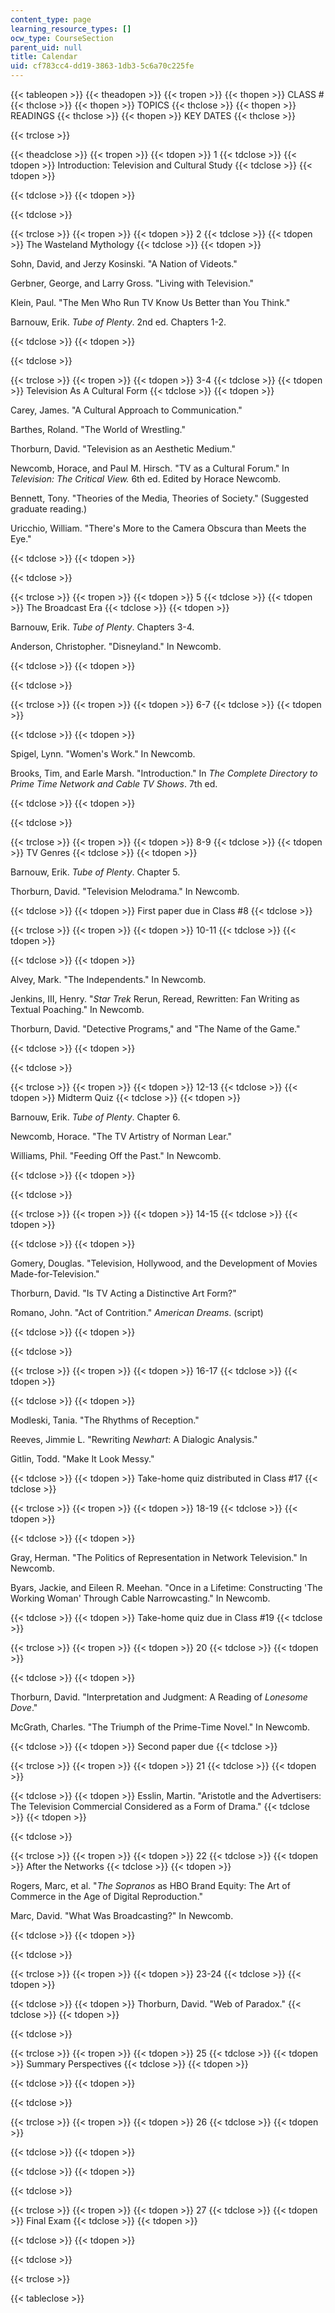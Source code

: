 ```yaml
---
content_type: page
learning_resource_types: []
ocw_type: CourseSection
parent_uid: null
title: Calendar
uid: cf783cc4-dd19-3863-1db3-5c6a70c225fe
---
```


{{< tableopen >}}
{{< theadopen >}}
{{< tropen >}}
{{< thopen >}}
CLASS #
{{< thclose >}}
{{< thopen >}}
TOPICS
{{< thclose >}}
{{< thopen >}}
READINGS
{{< thclose >}}
{{< thopen >}}
KEY DATES
{{< thclose >}}

{{< trclose >}}

{{< theadclose >}}
{{< tropen >}}
{{< tdopen >}}
1
{{< tdclose >}}
{{< tdopen >}}
Introduction: Television and Cultural Study
{{< tdclose >}}
{{< tdopen >}}

{{< tdclose >}}
{{< tdopen >}}

{{< tdclose >}}

{{< trclose >}}
{{< tropen >}}
{{< tdopen >}}
2
{{< tdclose >}}
{{< tdopen >}}
The Wasteland Mythology
{{< tdclose >}}
{{< tdopen >}}


Sohn, David, and Jerzy Kosinski. "A Nation of Videots."

Gerbner, George, and Larry Gross. "Living with Television."

Klein, Paul. "The Men Who Run TV Know Us Better than You Think."

Barnouw, Erik. _Tube of Plenty_. 2nd ed. Chapters 1-2.


{{< tdclose >}}
{{< tdopen >}}

{{< tdclose >}}

{{< trclose >}}
{{< tropen >}}
{{< tdopen >}}
3-4
{{< tdclose >}}
{{< tdopen >}}
Television As A Cultural Form
{{< tdclose >}}
{{< tdopen >}}


Carey, James. "A Cultural Approach to Communication."

Barthes, Roland. "The World of Wrestling."

Thorburn, David. "Television as an Aesthetic Medium."

Newcomb, Horace, and Paul M. Hirsch. "TV as a Cultural Forum." In _Television: The Critical View._ 6th ed. Edited by Horace Newcomb.

Bennett, Tony. "Theories of the Media, Theories of Society." (Suggested graduate reading.)

Uricchio, William. "There's More to the Camera Obscura than Meets the Eye."


{{< tdclose >}}
{{< tdopen >}}

{{< tdclose >}}

{{< trclose >}}
{{< tropen >}}
{{< tdopen >}}
5
{{< tdclose >}}
{{< tdopen >}}
The Broadcast Era
{{< tdclose >}}
{{< tdopen >}}


Barnouw, Erik. _Tube of Plenty_. Chapters 3-4.

Anderson, Christopher. "Disneyland." In Newcomb.


{{< tdclose >}}
{{< tdopen >}}

{{< tdclose >}}

{{< trclose >}}
{{< tropen >}}
{{< tdopen >}}
6-7
{{< tdclose >}}
{{< tdopen >}}

{{< tdclose >}}
{{< tdopen >}}


Spigel, Lynn. "Women's Work." In Newcomb.

Brooks, Tim, and Earle Marsh. "Introduction." In _The Complete Directory to Prime Time Network and Cable TV Shows_. 7th ed.


{{< tdclose >}}
{{< tdopen >}}

{{< tdclose >}}

{{< trclose >}}
{{< tropen >}}
{{< tdopen >}}
8-9
{{< tdclose >}}
{{< tdopen >}}
TV Genres
{{< tdclose >}}
{{< tdopen >}}


Barnouw, Erik. _Tube of Plenty_. Chapter 5.

Thorburn, David. "Television Melodrama." In Newcomb.


{{< tdclose >}}
{{< tdopen >}}
First paper due in Class #8
{{< tdclose >}}

{{< trclose >}}
{{< tropen >}}
{{< tdopen >}}
10-11
{{< tdclose >}}
{{< tdopen >}}

{{< tdclose >}}
{{< tdopen >}}


Alvey, Mark. "The Independents." In Newcomb.

Jenkins, III, Henry. "_Star Trek_ Rerun, Reread, Rewritten: Fan Writing as Textual Poaching." In Newcomb.

Thorburn, David. "Detective Programs," and "The Name of the Game."


{{< tdclose >}}
{{< tdopen >}}

{{< tdclose >}}

{{< trclose >}}
{{< tropen >}}
{{< tdopen >}}
12-13
{{< tdclose >}}
{{< tdopen >}}
Midterm Quiz
{{< tdclose >}}
{{< tdopen >}}


Barnouw, Erik. _Tube of Plenty_. Chapter 6.

Newcomb, Horace. "The TV Artistry of Norman Lear."

Williams, Phil. "Feeding Off the Past." In Newcomb.


{{< tdclose >}}
{{< tdopen >}}

{{< tdclose >}}

{{< trclose >}}
{{< tropen >}}
{{< tdopen >}}
14-15
{{< tdclose >}}
{{< tdopen >}}

{{< tdclose >}}
{{< tdopen >}}


Gomery, Douglas. "Television, Hollywood, and the Development of Movies Made-for-Television."

Thorburn, David. "Is TV Acting a Distinctive Art Form?"

Romano, John. "Act of Contrition." _American Dreams_. (script)


{{< tdclose >}}
{{< tdopen >}}

{{< tdclose >}}

{{< trclose >}}
{{< tropen >}}
{{< tdopen >}}
16-17
{{< tdclose >}}
{{< tdopen >}}

{{< tdclose >}}
{{< tdopen >}}


Modleski, Tania. "The Rhythms of Reception."

Reeves, Jimmie L. "Rewriting _Newhart_: A Dialogic Analysis."

Gitlin, Todd. "Make It Look Messy."


{{< tdclose >}}
{{< tdopen >}}
Take-home quiz distributed in Class #17
{{< tdclose >}}

{{< trclose >}}
{{< tropen >}}
{{< tdopen >}}
18-19
{{< tdclose >}}
{{< tdopen >}}

{{< tdclose >}}
{{< tdopen >}}


Gray, Herman. "The Politics of Representation in Network Television." In Newcomb.

Byars, Jackie, and Eileen R. Meehan. "Once in a Lifetime: Constructing 'The Working Woman' Through Cable Narrowcasting." In Newcomb.


{{< tdclose >}}
{{< tdopen >}}
Take-home quiz due in Class #19
{{< tdclose >}}

{{< trclose >}}
{{< tropen >}}
{{< tdopen >}}
20
{{< tdclose >}}
{{< tdopen >}}

{{< tdclose >}}
{{< tdopen >}}


Thorburn, David. "Interpretation and Judgment: A Reading of _Lonesome Dove_."

McGrath, Charles. "The Triumph of the Prime-Time Novel." In Newcomb.


{{< tdclose >}}
{{< tdopen >}}
Second paper due
{{< tdclose >}}

{{< trclose >}}
{{< tropen >}}
{{< tdopen >}}
21
{{< tdclose >}}
{{< tdopen >}}

{{< tdclose >}}
{{< tdopen >}}
Esslin, Martin. "Aristotle and the Advertisers: The Television Commercial Considered as a Form of Drama."
{{< tdclose >}}
{{< tdopen >}}

{{< tdclose >}}

{{< trclose >}}
{{< tropen >}}
{{< tdopen >}}
22
{{< tdclose >}}
{{< tdopen >}}
After the Networks
{{< tdclose >}}
{{< tdopen >}}


Rogers, Marc, et al. "_The Sopranos_ as HBO Brand Equity: The Art of Commerce in the Age of Digital Reproduction."

Marc, David. "What Was Broadcasting?" In Newcomb.


{{< tdclose >}}
{{< tdopen >}}

{{< tdclose >}}

{{< trclose >}}
{{< tropen >}}
{{< tdopen >}}
23-24
{{< tdclose >}}
{{< tdopen >}}

{{< tdclose >}}
{{< tdopen >}}
Thorburn, David. "Web of Paradox."
{{< tdclose >}}
{{< tdopen >}}

{{< tdclose >}}

{{< trclose >}}
{{< tropen >}}
{{< tdopen >}}
25
{{< tdclose >}}
{{< tdopen >}}
Summary Perspectives
{{< tdclose >}}
{{< tdopen >}}

{{< tdclose >}}
{{< tdopen >}}

{{< tdclose >}}

{{< trclose >}}
{{< tropen >}}
{{< tdopen >}}
26
{{< tdclose >}}
{{< tdopen >}}

{{< tdclose >}}
{{< tdopen >}}

{{< tdclose >}}
{{< tdopen >}}

{{< tdclose >}}

{{< trclose >}}
{{< tropen >}}
{{< tdopen >}}
27
{{< tdclose >}}
{{< tdopen >}}
Final Exam
{{< tdclose >}}
{{< tdopen >}}

{{< tdclose >}}
{{< tdopen >}}

{{< tdclose >}}

{{< trclose >}}

{{< tableclose >}}